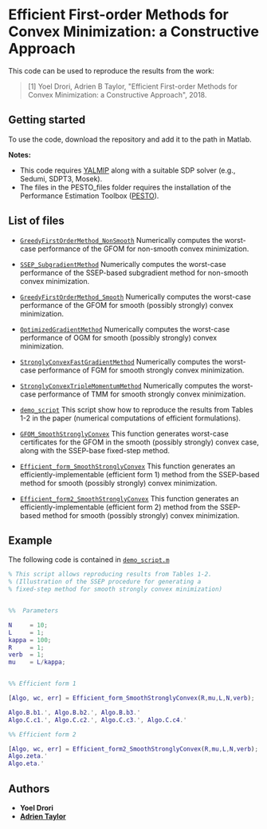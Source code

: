 # Efficient First-order Methods for Convex Minimization: a Constructive Approach

This code can be used to reproduce the results from the work:

> [1] Yoel Drori, Adrien B Taylor, "Efficient First-order Methods for Convex Minimization: a Constructive Approach", 2018.

## Getting started

To use the code, download the repository and add it to the path in Matlab.

**Notes:** 
- This code requires [YALMIP](https://yalmip.github.io/) along with a suitable SDP solver (e.g., Sedumi, SDPT3, Mosek).
- The files in the PESTO_files folder requires the installation of the Performance Estimation Toolbox ([PESTO](https://github.com/AdrienTaylor/Performance-Estimation-Toolbox)).

## List of files

- [`GreedyFirstOrderMethod_NonSmooth`](PESTO_files/pesto_GreedyFirstOrderMethod_NonSmooth.m) Numerically computes the worst-case performance of the GFOM for non-smooth convex minimization.
- [`SSEP_SubgradientMethod`](PESTO_files/pesto_SSEP_SubgradientMethod.m) Numerically computes the worst-case performance of the SSEP-based subgradient method for non-smooth convex minimization.
- [`GreedyFirstOrderMethod_Smooth`](PESTO_files/pesto_GreedyFirstOrderMethod_Smooth.m) Numerically computes the worst-case performance of the GFOM for smooth (possibly strongly) convex minimization.
- [`OptimizedGradientMethod`](PESTO_files/pesto_OptimizedGradientMethod.m) Numerically computes the worst-case performance of OGM for smooth (possibly strongly) convex minimization.
- [`StronglyConvexFastGradientMethod`](PESTO_files/pesto_StronglyConvexFastGradientMethod.m) Numerically computes the worst-case performance of FGM for smooth strongly convex minimization.
- [`StronglyConvexTripleMomentumMethod`](PESTO_files/pesto_StronglyConvexTripleMomentumMethod.m) Numerically computes the worst-case performance of TMM for smooth strongly convex minimization.

- [`demo_script`](SSEP_files/demo_script.m) This script show how to reproduce the results from Tables 1-2 in the paper (numerical computations of efficient formulations).
- [`GFOM_SmoothStronglyConvex`](SSEP_files/GFOM_SmoothStronglyConvex.m) This function generates worst-case certificates for the GFOM in the smooth (possibly strongly) convex case, along with the SSEP-base fixed-step method.
- [`Efficient_form_SmoothStronglyConvex`](SSEP_files/Efficient_form_SmoothStronglyConvex.m) This function generates an efficiently-implementable (efficient form 1) method from the SSEP-based method for smooth (possibly strongly) convex minimization.
- [`Efficient_form2_SmoothStronglyConvex`](SSEP_files/Efficient_form2_SmoothStronglyConvex.m) This function generates an efficiently-implementable (efficient form 2) method from the SSEP-based method for smooth (possibly strongly) convex minimization.

## Example

The following code is contained in [`demo_script.m`](SSEP_files/demo_script.m)

```Matlab
% This script allows reproducing results from Tables 1-2.
% (Illustration of the SSEP procedure for generating a
% fixed-step method for smooth strongly convex minimization)


%%  Parameters

N     = 10; 
L     = 1;
kappa = 100;
R     = 1;
verb  = 1;
mu    = L/kappa;


%% Efficient form 1

[Algo, wc, err] = Efficient_form_SmoothStronglyConvex(R,mu,L,N,verb);

Algo.B.b1.', Algo.B.b2.', Algo.B.b3.'
Algo.C.c1.', Algo.C.c2.', Algo.C.c3.', Algo.C.c4.'

%% Efficient form 2

[Algo, wc, err] = Efficient_form2_SmoothStronglyConvex(R,mu,L,N,verb);
Algo.zeta.'
Algo.eta.'
```

## Authors
- **Yoel Drori**
- [**Adrien Taylor**](http://www.di.ens.fr/~ataylor/)


